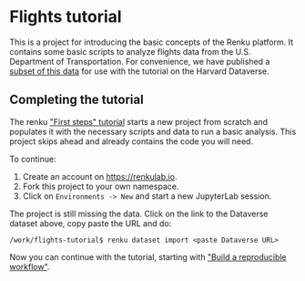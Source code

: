 # Flights tutorial

This is a project for introducing the basic concepts of the Renku platform. 
It contains some basic scripts to analyze flights data from the U.S. Department
of Transportation. For convenience, we have published a 
[subset of this data](https://dataverse.harvard.edu/dataset.xhtml?persistentId=doi:10.7910/DVN/WTZS4K)
for use with the tutorial on the Harvard Dataverse. 

## Completing the tutorial

The renku ["First steps" tutorial](https://renku.readthedocs.io/en/latest/user/firststeps.html)
starts a new project from scratch and populates it with the necessary scripts 
and data to run a basic analysis. This project skips ahead and already contains 
the code you will need. 

To continue:

1. Create an account on https://renkulab.io.
2. Fork this project to your own namespace. 
3. Click on `Environments -> New` and start a new JupyterLab session. 

The project is still missing the data. Click on the link to the Dataverse dataset
above, copy paste the URL and do:

```
/work/flights-tutorial$ renku dataset import <paste Dataverse URL>
```

Now you can continue with the tutorial, starting with 
["Build a reproducible workflow"](https://renku.readthedocs.io/en/latest/user/firststeps.html#build-a-reproducible-workflow).
